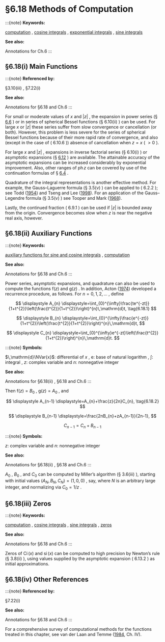# §6.18 Methods of Computation

:::{note}
**Keywords:**

[computation](http://dlmf.nist.gov/search/search?q=computation) , [cosine integrals](http://dlmf.nist.gov/search/search?q=cosine%20integrals) , [exponential integrals](http://dlmf.nist.gov/search/search?q=exponential%20integrals) , [sine integrals](http://dlmf.nist.gov/search/search?q=sine%20integrals)

**See also:**

Annotations for Ch.6
:::


## §6.18(i) Main Functions

:::{note}
**Referenced by:**

§3.10(iii) , §7.22(i)

**See also:**

Annotations for §6.18 and Ch.6
:::

For small or moderate values of $x$ and $|z|$ , the expansion in power series (§ [6.6](./6.6.md "§6.6 Power Series ‣ Properties ‣ Chapter 6 Exponential, Logarithmic, Sine, and Cosine Integrals") ) or in series of spherical Bessel functions (§ 6.10(ii) ) can be used. For large $x$ or $|z|$ these series suffer from slow convergence or cancellation (or both). However, this problem is less severe for the series of spherical Bessel functions because of their more rapid rate of convergence, and also (except in the case of ( 6.10.6 )) absence of cancellation when $z=x$ ( $>0$ ).

For large $x$ and $\left|z\right|$ , expansions in inverse factorial series (§ 6.10(i) ) or asymptotic expansions (§ [6.12](./6.12.md "§6.12 Asymptotic Expansions ‣ Properties ‣ Chapter 6 Exponential, Logarithmic, Sine, and Cosine Integrals") ) are available. The attainable accuracy of the asymptotic expansions can be increased considerably by exponential improvement. Also, other ranges of $\operatorname{ph}z$ can be covered by use of the continuation formulas of § [6.4](./6.4.md "§6.4 Analytic Continuation ‣ Properties ‣ Chapter 6 Exponential, Logarithmic, Sine, and Cosine Integrals") .

Quadrature of the integral representations is another effective method. For example, the Gauss–Laguerre formula (§ 3.5(v) ) can be applied to ( 6.2.2 ); see Todd ([1954](./bib/T.html#bib2256 "Evaluation of the exponential integral for large complex arguments")) and Tseng and Lee ([1998](./bib/T.html#bib2283 "Numerical evaluation of exponential integral: Theis well function approximation")). For an application of the Gauss–Legendre formula (§ 3.5(v) ) see Tooper and Mark ([1968](./bib/T.html#bib2263 "Simplified calculation of ⁢ Ei ( x ) for positive arguments, and a short table of ⁢ Shi ( x )")).

Lastly, the continued fraction ( 6.9.1 ) can be used if $|z|$ is bounded away from the origin. Convergence becomes slow when $z$ is near the negative real axis, however.


## §6.18(ii) Auxiliary Functions

:::{note}
**Keywords:**

[auxiliary functions for sine and cosine integrals](http://dlmf.nist.gov/search/search?q=auxiliary%20functions%20for%20sine%20and%20cosine%20integrals) , [computation](http://dlmf.nist.gov/search/search?q=computation)

**See also:**

Annotations for §6.18 and Ch.6
:::

Power series, asymptotic expansions, and quadrature can also be used to compute the functions $\mathrm{f}\left(z\right)$ and $\mathrm{g}\left(z\right)$ . In addition, Acton ([1974](./bib/index.html#bib27 "Recurrence relations for the Fresnel integral ∫ 0 ∞ ⁢ exp ( - ⁢ c t ) d t ⁢ t ( + 1 t 2 ) and similar integrals")) developed a recurrence procedure, as follows. For $n=0,1,2,\dots$ , define

<a id="E1"></a>

<a id="Ex1"></a>
$$
\displaystyle A_{n} \displaystyle=\int_{0}^{\infty}\frac{te^{-zt}}{1+t^{2}}\left(\frac{t^{2}}{1+t^{2}}\right)^{n}\,\mathrm{d}t, \tag{6.18.1}
$$

<a id="Ex2"></a>
$$
\displaystyle B_{n} \displaystyle=\int_{0}^{\infty}\frac{e^{-zt}}{1+t^{2}}\left(\frac{t^{2}}{1+t^{2}}\right)^{n}\,\mathrm{d}t,
$$

<a id="Ex3"></a>
$$
\displaystyle C_{n} \displaystyle=\int_{0}^{\infty}e^{-zt}\left(\frac{t^{2}}{1+t^{2}}\right)^{n}\,\mathrm{d}t.
$$

:::{note}
**Symbols:**

$\,\mathrm{d}\NVar{x}$: differential of $x$ , $\mathrm{e}$: base of natural logarithm , $\int$: integral , $z$: complex variable and $n$: nonnegative integer

**See also:**

Annotations for §6.18(ii) , §6.18 and Ch.6
:::

Then $\mathrm{f}\left(z\right)=B_{0}$ , $\mathrm{g}\left(z\right)=A_{0}$ , and

<a id="E2"></a>

<a id="Ex4"></a>
$$
\displaystyle A_{n-1} \displaystyle=A_{n}+\frac{z}{2n}C_{n}, \tag{6.18.2}
$$

<a id="Ex5"></a>
$$
\displaystyle B_{n-1} \displaystyle=\frac{2nB_{n}+zA_{n-1}}{2n-1},
$$

<a id="Ex6"></a>
$$
\displaystyle C_{n-1} \displaystyle=C_{n}+B_{n-1}
$$

:::{note}
**Symbols:**

$z$: complex variable and $n$: nonnegative integer

**See also:**

Annotations for §6.18(ii) , §6.18 and Ch.6
:::

$A_{0}$ , $B_{0}$ , and $C_{0}$ can be computed by Miller’s algorithm (§ 3.6(iii) ), starting with initial values $(A_{N},B_{N},C_{N})=(1,0,0)$ , say, where $N$ is an arbitrary large integer, and normalizing via $C_{0}=1/z$ .


## §6.18(iii) Zeros

:::{note}
**Keywords:**

[computation](http://dlmf.nist.gov/search/search?q=computation) , [cosine integrals](http://dlmf.nist.gov/search/search?q=cosine%20integrals) , [sine integrals](http://dlmf.nist.gov/search/search?q=sine%20integrals) , [zeros](http://dlmf.nist.gov/search/search?q=zeros)

**See also:**

Annotations for §6.18 and Ch.6
:::

Zeros of $\operatorname{Ci}\left(x\right)$ and $\operatorname{si}\left(x\right)$ can be computed to high precision by Newton’s rule (§ 3.8(ii) ), using values supplied by the asymptotic expansion ( 6.13.2 ) as initial approximations.


## §6.18(iv) Other References

:::{note}
**Referenced by:**

§7.22(i)

**See also:**

Annotations for §6.18 and Ch.6
:::

For a comprehensive survey of computational methods for the functions treated in this chapter, see van der Laan and Temme ([1984](./bib/V.html#bib2310 "Calculation of Special Functions: The Gamma Function, the Exponential Integrals and Error-Like Functions"), Ch. IV).

